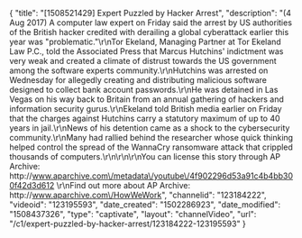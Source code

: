 {
    "title": "[1508521429] Expert Puzzled by Hacker Arrest",
    "description": "(4 Aug 2017) A computer law expert on Friday said the arrest by US authorities of the British hacker credited with derailing a global cyberattack earlier this year was \"problematic.\"\r\nTor Ekeland, Managing Partner at Tor Ekeland Law P.C., told the Associated Press that Marcus Hutchins' indictment was very weak and created a climate of distrust towards the US government among the software experts community.\r\nHutchins was arrested on Wednesday for allegedly creating and distributing malicious software designed to collect bank account passwords.\r\nHe was detained in Las Vegas on his way back to Britain from an annual gathering of hackers and information security gurus.\r\nEkeland told British media earlier on Friday that the charges against Hutchins carry a statutory maximum of up to 40 years in jail.\r\nNews of his detention came as a shock to the cybersecurity community.\r\nMany had rallied behind the researcher whose quick thinking helped control the spread of the WannaCry ransomware attack that crippled thousands of computers.\r\n\r\n\r\nYou can license this story through AP Archive: http:\/\/www.aparchive.com\/metadata\/youtube\/4f902296d53a91c4b4bb300f42d3d612 \r\nFind out more about AP Archive: http:\/\/www.aparchive.com\/HowWeWork",
    "channelid": "123184222",
    "videoid": "123195593",
    "date_created": "1502286923",
    "date_modified": "1508437326",
    "type": "captivate",
    "layout": "channelVideo",
    "url": "\/c1\/expert-puzzled-by-hacker-arrest\/123184222-123195593"
}